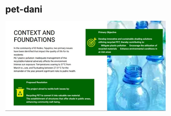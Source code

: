 # pet-dani

![imagen alternativa](https://github.com/Alo830/pet-dani/blob/main/img/Imagen%20de%20WhatsApp%202025-06-19%20a%20las%2009.04.58_19ba503d.jpg?raw=true)

